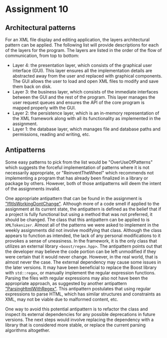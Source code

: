 # Assignment 10

## Architectural patterns

For an XML file display and editing application, the layers architectural pattern can be applied. The following list will provide descriptions for each of the layers for the program. The layers are listed in the order of the flow of communication, from top to bottom:

- Layer 4: the presentation layer, which consists of the graphical user interface (GUI). This layer ensures all the implementation details are abstracted away from the user and replaced with graphical components. The GUI allows the user to load and open XML files to modify and save them back on disk.
- Layer 3: the business layer, which consists of the immediate interfaces between the GUI and the rest of the program. This layer manages the user request queues and ensures the API of the core program is mapped properly with the GUI.
- Layer 2: the persistence layer, which is an in-memory representation of the XML framework along with all its functionality as implemented in the assignment.
- Layer 1: the database layer, which manages file and database paths and permissions, reading and writing, etc.

## Antipatterns

Some easy patterns to pick from the list would be "OverUseOfPatterns" which suggests the forceful implementation of patterns where it is not necessarily appropriate, or "ReinventTheWheel" which recommends not implementing a program that has already been finalized in a library or package by others. However, both of those antipatterns will deem the intent of the assignments invalid.

One appropriate antipattern that can be found in the assignment is ["IfItIsWorkingDontChange"](http://wiki.c2.com/?IfItIsWorkingDontChange). Although more of a code smell if applied to the assignment at its current state, the antipattern is defined as the belief that if a project is fully functional but using a method that was not preferred, it should be changed. The class that this antipattern can be applied to is `XMLTokenizer`. Almost all of the patterns we were asked to implement in the weekly assignments did not involve modifying that class. Although the class appears to function as intended, the lack of any personal modifications to it provokes a sense of uneasiness. In the framework, it is the only class that utilizes an external library `<boost/regex.hpp>`. The antipattern points out that the developer may believe the code portion can be left unmodified if they were certain that it would never change. However, in the real world, that is almost never the case. The external dependency may cause some issues in the later versions. It may have been beneficial to replace the Boost library with `std::regex`, or manually implement the regular expression functions. Parsing the files with regular expressions may also not have been the appropriate approach, as suggested by another antipattern ["ParsingHtmlWithRegex"](http://wiki.c2.com/?ParsingHtmlWithRegex). This antipattern postulates that using regular expressions to parse HTML, which has similar structures and constraints as XML, may not be viable due to malformed content, etc.

One way to avoid this potential antipattern is to refactor the class and inspect its external dependencies for any possible deprecations in future versions. The next steps would involve replacing the dependency with a library that is considered more stable, or replace the current parsing algorithms altogether.
